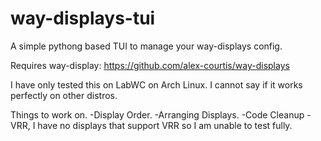 # way-displays-tui
A simple pythong based TUI to manage your way-displays config.


Requires way-display: https://github.com/alex-courtis/way-displays

I have only tested this on LabWC on Arch Linux. I cannot say if it works perfectly on other distros.

Things to work on.
-Display Order.
-Arranging Displays.
-Code Cleanup
-VRR, I have no displays that support VRR so I am unable to test fully.
